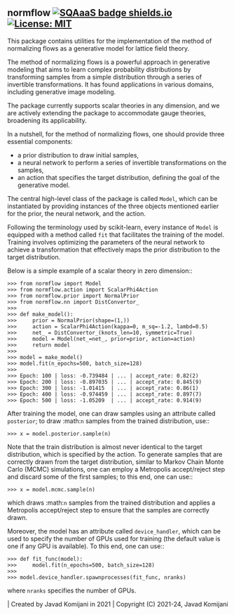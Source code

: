 normflow
[![SQAaaS badge shields.io](https://img.shields.io/badge/sqaaas%20software-silver-lightgrey)](https://api.eu.badgr.io/public/assertions/-g9rQYZJTyi4S-VUrbvqlQ "SQAaaS silver badge achieved")
[![License: MIT](https://cdn.prod.website-files.com/5e0f1144930a8bc8aace526c/65dd9eb5aaca434fac4f1c34_License-MIT-blue.svg)](/LICENSE)
--------
This package contains utilities for the implementation of the method of
normalizing flows as a generative model for lattice field theory.

The method of normalizing flows is a powerful approach in generative modeling
that aims to learn complex probability distributions by transforming samples
from a simple distribution through a series of invertible transformations.
It has found applications in various domains, including generative image
modeling.

The package currently supports scalar theories in any dimension, and we are
actively extending the package to accommodate gauge theories, broadening its
applicability.

In a nutshell, for the method of normalizing flows, one should provide three
essential components:

*   a prior distribution to draw initial samples,
*   a neural network to perform a series of invertible transformations on the
    samples,
*   an action that specifies the target distribution, defining the goal of the
    generative model.

The central high-level class of the package is called ``Model``, which can be
instantiated by providing instances of the three objects mentioned earlier for
the prior, the neural network, and the action.

Following the terminology used by scikit-learn, every instance of ``Model`` is
equipped with a method called ``fit`` that facilitates the training of the model.
Training involves optimizing the parameters of the neural network to achieve a
transformation that effectively maps the prior distribution to the target
distribution.

Below is a simple example of a scalar theory in zero dimension::

    >>> from normflow import Model
    >>> from normflow.action import ScalarPhi4Action
    >>> from normflow.prior import NormalPrior
    >>> from normflow.nn import DistConvertor_
    >>>
    >>> def make_model():
    >>>     prior = NormalPrior(shape=(1,))
    >>>     action = ScalarPhi4Action(kappa=0, m_sq=-1.2, lambd=0.5)
    >>>     net_ = DistConvertor_(knots_len=10, symmetric=True)
    >>>     model = Model(net_=net_, prior=prior, action=action)
    >>>     return model
    >>>
    >>> model = make_model()
    >>> model.fit(n_epochs=500, batch_size=128)
    >>>
    >>> Epoch: 100 | loss: -0.739484 | ... | accept_rate: 0.82(2)
    >>> Epoch: 200 | loss: -0.897035 | ... | accept_rate: 0.845(9)
    >>> Epoch: 300 | loss: -1.01415  | ... | accept_rate: 0.86(1)
    >>> Epoch: 400 | loss: -0.974459 | ... | accept_rate: 0.897(7)
    >>> Epoch: 500 | loss: -1.05209  | ... | accept_rate: 0.914(9)

After training the model, one can draw samples using an attribute called
``posterior``; to draw :math:`n` samples from the trained distribution, use::

    >>> x = model.posterior.sample(n)

Note that the train distribution is almost never identical to the target
distribution, which is specified by the action.
To generate samples that are correctly drawn from the target distribution,
similar to Markov Chain Monte Carlo (MCMC) simulations,
one can employ a Metropolis accept/reject step and discard some of the first
samples; to this end, one can use::

    >>> x = model.mcmc.sample(n)

which draws :math:`n` samples from the trained distribution and applies a
Metropolis accept/reject step to ensure that the samples are correctly drawn.

Moreover, the model has an attribute called ``device_handler``, which can be
used to specify the number of GPUs used for training (the default value is one
if any GPU is available).
To this end, one can use::

    >>> def fit_func(model):
    >>>     model.fit(n_epochs=500, batch_size=128)
    >>>
    >>> model.device_handler.spawnprocesses(fit_func, nranks)

where ``nranks`` specifies the number of GPUs.


| Created by Javad Komijani in 2021
| Copyright (C) 2021-24, Javad Komijani
